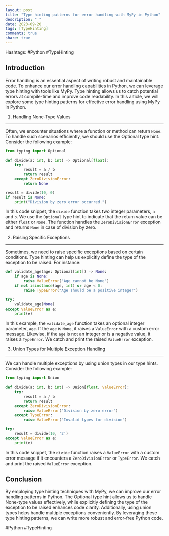 ```yaml
---
layout: post
title: "Type hinting patterns for error handling with MyPy in Python"
description: " "
date: 2023-09-20
tags: [TypeHinting]
comments: true
share: true
---
```


Hashtags: #Python #TypeHinting

Introduction
--------------
Error handling is an essential aspect of writing robust and maintainable code. To enhance our error handling capabilities in Python, we can leverage type hinting with tools like MyPy. Type hinting allows us to catch potential errors at compile-time and improve code readability. In this article, we will explore some type hinting patterns for effective error handling using MyPy in Python.

1. Handling None-Type Values
------------------------
Often, we encounter situations where a function or method can return `None`. To handle such scenarios efficiently, we should use the Optional type hint. Consider the following example:

```python
from typing import Optional

def divide(a: int, b: int) -> Optional[float]:
    try:
        result = a / b
        return result
    except ZeroDivisionError:
        return None

result = divide(10, 0)
if result is None:
    print("Division by zero error occurred.")   
```

In this code snippet, the `divide` function takes two integer parameters, `a` and `b`. We use the `Optional` type hint to indicate that the return value can be either `float` or `None`. The function handles the `ZeroDivisionError` exception and returns `None` in case of division by zero.

2. Raising Specific Exceptions
------------------------
Sometimes, we need to raise specific exceptions based on certain conditions. Type hinting can help us explicitly define the type of the exception to be raised. For instance:

```python
def validate_age(age: Optional[int]) -> None:
    if age is None:
        raise ValueError("Age cannot be None")
    if not isinstance(age, int) or age < 0:
        raise TypeError("Age should be a positive integer")

try:
    validate_age(None)
except ValueError as e:
    print(e)
```

In this example, the `validate_age` function takes an optional integer parameter, `age`. If the `age` is `None`, it raises a `ValueError` with a custom error message. Likewise, if the `age` is not an integer or is a negative value, it raises a `TypeError`. We catch and print the raised `ValueError` exception.

3. Union Types for Multiple Exception Handling
------------------------
We can handle multiple exceptions by using union types in our type hints. Consider the following example:

```python
from typing import Union

def divide(a: int, b: int) -> Union[float, ValueError]:
    try:
        result = a / b
        return result
    except ZeroDivisionError:
        raise ValueError("Division by zero error")
    except TypeError:
        raise ValueError("Invalid types for division")

try:
    result = divide(10, '2')
except ValueError as e:
    print(e)
```

In this code snippet, the `divide` function raises a `ValueError` with a custom error message if it encounters a `ZeroDivisionError` or `TypeError`. We catch and print the raised `ValueError` exception.

Conclusion
--------------
By employing type hinting techniques with MyPy, we can improve our error handling patterns in Python. The Optional type hint allows us to handle None-type values effectively, while explicitly defining the type of the exception to be raised enhances code clarity. Additionally, using union types helps handle multiple exceptions conveniently. By leveraging these type hinting patterns, we can write more robust and error-free Python code.

#Python #TypeHinting